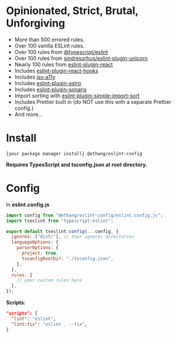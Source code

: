 # Opinionated, Strict, Brutal, Unforgiving

* More than 500 errored rules.
* Over 100 vanilla ESLint rules.
* Over 100 rules from [@typescript/eslint](https://github.com/typescript-eslint/typescript-eslint)
* Over 100 rules from [sindresorhus/eslint-plugin-unicorn](https://github.com/sindresorhus/eslint-plugin-unicorn)
* Nearly 100 rules from [eslint-plugin-react](https://github.com/jsx-eslint/eslint-plugin-react)
* Includes [eslint-plugin-react-hooks](https://github.com/facebook/react/tree/main/packages/eslint-plugin-react-hooks)
* Includes [jsx-a11y](https://github.com/jsx-eslint/eslint-plugin-jsx-a11y)
* Includes [eslint-plugin-astro](https://www.npmjs.com/package/eslint-plugin-astro)
* Includes [eslint-plugin-sonarjs](https://github.com/SonarSource/eslint-plugin-sonarjs)
* Import sorting with [eslint-plugin-simple-import-sort](https://github.com/lydell/eslint-plugin-simple-import-sort)
* Includes Prettier built in (do NOT use this with a separate Prettier config.)
* And more...

# Install

`{your package manager install} @ethang/eslint-config`

**Requires TypesScript and tsconfig.json at root directory.**

# Config

In **eslint.config.js**

```js
import config from "@ethang/eslint-config/eslint.config.js";
import tseslint from "typescript-eslint";

export default tseslint.config(...config, {
  ignores: ["dist/"], // Your ignores directories
  languageOptions: {
    parserOptions: {
      project: true,
      tsconfigRootDir: "./tsconfig.json",
    },
  },
  rules: {
    // your custom rules here
  },
});
```

**Scripts**:

```json
"scripts": {
  "lint": "eslint",
  "lint:fix": "eslint . --fix",
}
```
